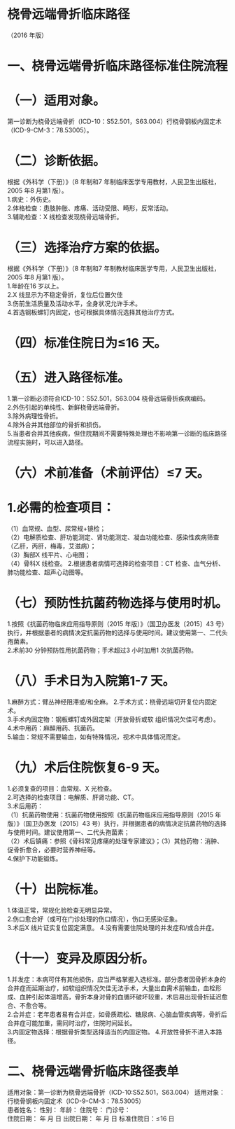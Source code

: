 # 桡骨远端骨折临床路径  
（2016 年版）  
# 一、桡骨远端骨折临床路径标准住院流程  
# （一）适用对象。  
第一诊断为桡骨远端骨折（ICD-10：S52.501，S63.004）行桡骨钢板内固定术（ICD-9-CM-3：78.53005）。  
# （二）诊断依据。  
根据《外科学（下册）》（8 年制和7 年制临床医学专用教材，人民卫生出版社，2005 年8 月第1 版）。  
1.病史：外伤史。  
2.体格检查：患肢肿胀、疼痛、活动受限、畸形，反常活动。  
3.辅助检查：X 线检查发现桡骨远端骨折。  
# （三）选择治疗方案的依据。  
根据《外科学（下册）》（8 年制和7 年制教材临床医学专用，人民卫生出版社，2005 年8 月第1 版）。  
1.年龄在16 岁以上。  
2.X 线显示为不稳定骨折，复位后位置欠佳  
3.伤前生活质量及活动水平，全身状况允许手术。  
4.首选钢板螺钉内固定，也可根据具体情况选择其他治疗方式。  
# （四）标准住院日为≤16 天。  
# （五）进入路径标准。  
1.第一诊断必须符合ICD-10：S52.501，S63.004 桡骨远端骨折疾病编码。  
2.外伤引起的单纯性、新鲜桡骨远端骨折。  
3.除外病理性骨折。  
4.除外合并其他部位的骨折和损伤。  
5.当患者合并其他疾病，但住院期间不需要特殊处理也不影响第一诊断的临床路径流程实施时，可以进入路径。  
# （六）术前准备（术前评估）≤7 天。  
# 1.必需的检查项目：  
（1）血常规、血型、尿常规$+$镜检；  
（2）电解质检查、肝功能测定、肾功能测定、凝血功能检查、感染性疾病筛查（乙肝，丙肝，梅毒，艾滋病）；  
（3）胸部X 线平片、心电图；  
（4）骨科X 线检查。 2.根据患者病情可选择的检查项目：CT 检查、血气分析、肺功能检查、超声心动图等。  
# （七）预防性抗菌药物选择与使用时机。  
1.按照《抗菌药物临床应用指导原则（2015 年版）》（国卫办医发〔2015〕43 号）执行，并根据患者的病情决定抗菌药物的选择与使用时间。建议使用第一、二代头孢菌素。  
2.术前30 分钟预防性用抗菌药物；手术超过3 小时加用1 次抗菌药物。  
# （八）手术日为入院第1-7 天。  
1.麻醉方式：臂丛神经阻滞或/和全麻。 2.手术方式：桡骨远端切开复位内固定术。  
3.手术内固定物：钢板螺钉或外固定架（开放骨折或软 组织情况欠佳可考虑）。  
4.术中用药：麻醉用药、抗菌药。  
5.输血：常规不需要输血，如有特殊情况，视术中具体情况而定。  
# （九）术后住院恢复6-9 天。  
1.必须复查的项目：血常规、X 光检查。  
2.可选择的检查项目：电解质、肝肾功能、CT。  
3.术后用药：  
（1）抗菌药物使用：抗菌药物使用按照《抗菌药物临床应用指导原则（2015 年版）》（国卫办医发〔2015〕43 号）执行，并根据患者的病情决定抗菌药物的选择与使用时间。建议使用第一、二代头孢菌素；  
（2）术后镇痛：参照《骨科常见疼痛的处理专家建议》；（3）其他药物：消肿、促骨折愈合，必要时营养神经等。  
4.保护下功能锻炼。  
# （十）出院标准。  
1.体温正常，常规化验检查无明显异常。  
2.伤口愈合好（或可在门诊处理的伤口情况），伤口无感染征象。  
3.术后X 线片证实复位固定满意。 4.没有需要住院处理的并发症和/或合并症。  
# （十一）变异及原因分析。  
1.并发症：本病可伴有其他损伤，应当严格掌握入选标准。部分患者因骨折本身的合并症而延期治疗，如软组织情况欠佳无法手术，大量出血需术前输血，血栓形成、血肿引起体温增高，骨折本身对骨的血循环破坏较重，术后易出现骨折延迟愈合、不愈合等。  
2.合并症：老年患者易有合并症，如骨质疏松、糖尿病、心脑血管疾病等，骨折后合并症可能加重，需同时治疗，住院时间延长。  
3.内固定物选择：根据骨折类型选择适当的内固定物。 4.开放性骨折不进入本路径。  
# 二、桡骨远端骨折临床路径表单  
适用对象：第一诊断为桡骨远端骨折（ICD-10:S52.501，S63.004） 适用对象：行桡骨钢板内固定术（ICD-9-CM-3：78.53005）  
患者姓名：           性别：    年龄：    住院号：      门诊号：  
住院日期：     年   月  日    出院日期：     年   月  日     标准住院日：$\leqslant\!16$ 日  
